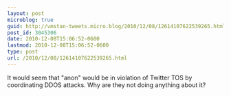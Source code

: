 ```yaml
---
layout: post
microblog: true
guid: http://vmstan-tweets.micro.blog/2010/12/08/12614107622539265.html
post_id: 3045306
date: 2010-12-08T15:06:52-0600
lastmod: 2010-12-08T15:06:52-0600
type: post
url: /2010/12/08/12614107622539265.html
---
```

It would seem that "anon" would be in violation of Twitter TOS by coordinating DDOS attacks. Why are they not doing anything about it?
